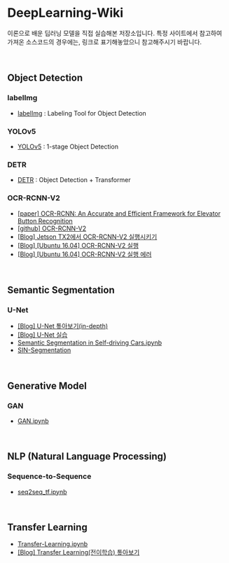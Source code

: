 # DeepLearning-Wiki

이론으로 배운 딥러닝 모델을 직접 실습해본 저장소입니다. 특정 사이트에서 참고하여 가져온 소스코드의 경우에는, 링크로 표기해놓았으니 참고해주시기 바랍니다.

<br>

## Object Detection
### labelImg
- [labelImg](https://github.com/heartexlabs/labelImg) : Labeling Tool for Object Detection

### YOLOv5
- [YOLOv5](https://github.com/ultralytics/yolov5) : 1-stage Object Detection

### DETR
- [DETR](https://github.com/facebookresearch/detr) : Object Detection + Transformer

### OCR-RCNN-V2
- [[paper] OCR-RCNN: An Accurate and Efficient Framework for Elevator Button Recognition](https://ieeexplore.ieee.org/document/9324975)
- [[github] OCR-RCNN-V2](https://github.com/Jarvis-Geun/ocr-rcnn-v2)
- [[Blog] Jetson TX2에서 OCR-RCNN-V2 실행시키기](https://velog.io/@jarvis_geun/Jetson-TX2%EC%97%90%EC%84%9C-OCR-RCNN-V2-%EC%8B%A4%ED%96%89%EC%8B%9C%ED%82%A4%EA%B8%B0)
- [[Blog] [Ubuntu 16.04] OCR-RCNN-V2 실행](https://velog.io/@jarvis_geun/Ubuntu-16.04-OCR-RCNN-V2-%EC%8B%A4%ED%96%89)
- [[Blog] [Ubuntu 16.04] OCR-RCNN-V2 실행 에러](https://velog.io/@jarvis_geun/Ubuntu-16.04-OCR-RCNN-V2-%EC%8B%A4%ED%96%89-%EC%97%90%EB%9F%AC)

<br>

## Semantic Segmentation
### U-Net
- [[Blog] U-Net 톺아보기(in-depth)](https://velog.io/@jarvis_geun/U-Net-%ED%86%BA%EC%95%84%EB%B3%B4%EA%B8%B0in-depth)
- [[Blog] U-Net 실습](https://velog.io/@jarvis_geun/U-Net-%EC%8B%A4%EC%8A%B5)
- [Semantic Segmentation in Self-driving Cars.ipynb](https://github.com/Jarvis-Geun/DeepLearning-Wiki/tree/main/Semantic-Segmentation/U-Net.ipynb)
- [SIN-Segmentation](https://github.com/Jarvis-Geun/DeepLearning-Wiki/tree/main/Semantic-Segmentation/SIN-Segmentation)

<br>

## Generative Model
### GAN
- [GAN.ipynb](https://github.com/Jarvis-Geun/DeepLearning-Wiki/tree/main/Generative-Model/GAN.ipynb)

<br>

## NLP (Natural Language Processing)
### Sequence-to-Sequence
- [seq2seq_tf.ipynb](https://github.com/Jarvis-Geun/DeepLearning-Wiki/tree/main/NLP/seq2seq_tf.ipynb)

<br>

## Transfer Learning
- [Transfer-Learning.ipynb](https://github.com/Jarvis-Geun/DeepLearning-Wiki/tree/main/Transfer-Learning/Transfer-Learning.ipynb)
- [[Blog] Transfer Learning(전이학습) 톺아보기](https://velog.io/@jarvis_geun/Transfer-Learning-%EC%A0%84%EC%9D%B4%ED%95%99%EC%8A%B5)

<br>
